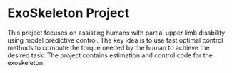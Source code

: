 # ExoSkeleton Project

This project focuses on assisting humans with partial upper limb disability using model predictive control. The key idea is to use fast optimal control methods
to compute the torque needed by the human to achieve the desired task. The project contains estimation and control code for the exoskeleton. 

